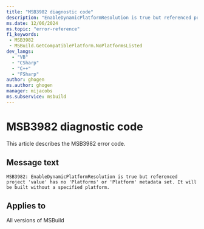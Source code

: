 ```yaml
---
title: "MSB3982 diagnostic code"
description: "EnableDynamicPlatformResolution is true but referenced project 'value' has no 'Platforms' or 'Platform' metadata set. It will be built without a specified platform."
ms.date: 12/06/2024
ms.topic: "error-reference"
f1_keywords:
 - MSB3982
 - MSBuild.GetCompatiblePlatform.NoPlatformsListed
dev_langs:
  - "VB"
  - "CSharp"
  - "C++"
  - "FSharp"
author: ghogen
ms.author: ghogen
manager: mijacobs
ms.subservice: msbuild
---
```


# MSB3982 diagnostic code

<!-- :::ErrorDefinitionDescription::: -->
<!-- :::editable-content name="introDescription"::: -->
This article describes the MSB3982 error code.
<!-- :::editable-content-end::: -->

## Message text

`MSB3982: EnableDynamicPlatformResolution is true but referenced project 'value' has no 'Platforms' or 'Platform' metadata set. It will be built without a specified platform.`

<!-- :::editable-content name="postOutputDescription"::: -->
<!--
{StrBegin="MSB3982: "}
-->
<!-- :::editable-content-end::: -->
<!-- :::ErrorDefinitionDescription-end::: -->

## Applies to

All versions of MSBuild
